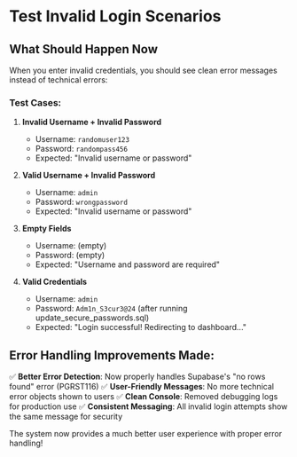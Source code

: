# Test Invalid Login Scenarios

## What Should Happen Now

When you enter invalid credentials, you should see clean error messages instead of technical errors:

### Test Cases:

1. **Invalid Username + Invalid Password**
   - Username: `randomuser123`
   - Password: `randompass456`
   - Expected: "Invalid username or password"

2. **Valid Username + Invalid Password**
   - Username: `admin`
   - Password: `wrongpassword`
   - Expected: "Invalid username or password"

3. **Empty Fields**
   - Username: (empty)
   - Password: (empty)
   - Expected: "Username and password are required"

4. **Valid Credentials**
   - Username: `admin`
   - Password: `Adm1n_S3cur3@24` (after running update_secure_passwords.sql)
   - Expected: "Login successful! Redirecting to dashboard..."

## Error Handling Improvements Made:

✅ **Better Error Detection**: Now properly handles Supabase's "no rows found" error (PGRST116)
✅ **User-Friendly Messages**: No more technical error objects shown to users
✅ **Clean Console**: Removed debugging logs for production use
✅ **Consistent Messaging**: All invalid login attempts show the same message for security

The system now provides a much better user experience with proper error handling!
